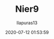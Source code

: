 ---
date: 2020-07-12 01:53:59
layout: story_Nier9
title: Nier9
subtitle: 
description: 
image: /assets/img/game/Nier9/0001.png
#optimized_image: /assets/img/graphics/shader/xbr.png
category: project
published: true
tags:
  - unity
  - shader
  - graphics
author: llapuras13
---